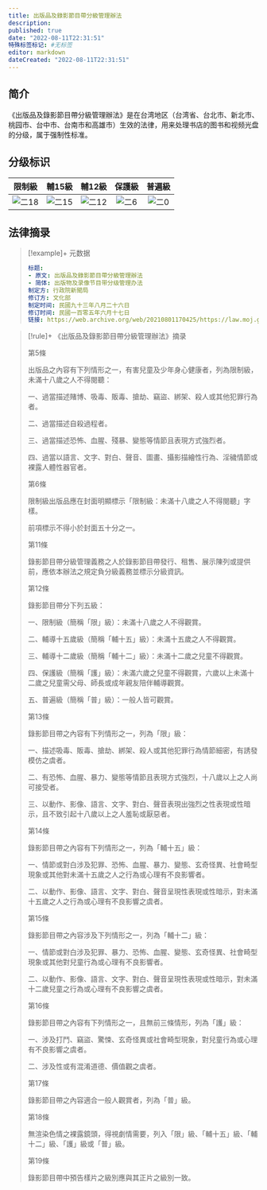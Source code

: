 ```yaml
---
title: 出版品及錄影節目帶分級管理辦法
description:
published: true
date: "2022-08-11T22:31:51"
特殊标签标记: #无标签
editor: markdown
dateCreated: "2022-08-11T22:31:51"
---
```


## 简介

《出版品及錄影節目帶分級管理辦法》是在台湾地区（台湾省、台北市、新北市、桃园市、台中市、台南市和高雄市）生效的法律，用来处理书店的图书和视频光盘的分级，属于强制性标准。

## 分级标识

|  限制級   |  輔15級   |  輔12級   |  保護級  |  普遍級  |
| :-------: | :-------: | :-------: | :------: | :------: |
| ![二18][] | ![二15][] | ![二12][] | ![二6][] | ![二0][] |

[二0]: https://s3.tebi.io/ggame/censorship/内容分级/电视/電視節目分級處理辦法/class_0.svg
[二6]: https://s3.tebi.io/ggame/censorship/内容分级/电视/電視節目分級處理辦法/class_6.svg
[二12]: https://s3.tebi.io/ggame/censorship/内容分级/电视/電視節目分級處理辦法/class_12.svg
[二15]: https://s3.tebi.io/ggame/censorship/内容分级/电视/電視節目分級處理辦法/class_15.svg
[二18]: https://s3.tebi.io/ggame/censorship/内容分级/电视/電視節目分級處理辦法/class_18.svg

## 法律摘录

> [!example]+ 元数据
>
> ```YAML
> 标题:
> - 原文: 出版品及錄影節目帶分級管理辦法
> - 简体: 出版物及录像节目带分级管理办法
> 制定方: 行政院新聞局
> 修订方: 文化部
> 制定时间: 民國九十三年八月二十六日
> 修订时间: 民國一百零五年六月十七日
> 链接: https://web.archive.org/web/20210801170425/https://law.moj.gov.tw/LawClass/LawAll.aspx?pcode=P0030009
> ```

> [!rule]+ 《出版品及錄影節目帶分級管理辦法》摘录
>
> 第5條
>
> 出版品之內容有下列情形之一，有害兒童及少年身心健康者，列為限制級，未滿十八歲之人不得閱聽：
>
> 一、過當描述賭博、吸毒、販毒、搶劫、竊盜、綁架、殺人或其他犯罪行為者。
>
> 二、過當描述自殺過程者。
>
> 三、過當描述恐怖、血腥、殘暴、變態等情節且表現方式強烈者。
>
> 四、過當以語言、文字、對白、聲音、圖畫、攝影描繪性行為、淫穢情節或裸露人體性器官者。
>
> 第6條
>
> 限制級出版品應在封面明顯標示「限制級：未滿十八歲之人不得閱聽」字樣。
>
> 前項標示不得小於封面五十分之一。
>
> 第11條
>
> 錄影節目帶分級管理義務之人於錄影節目帶發行、租售、展示陳列或提供前，應依本辦法之規定負分級義務並標示分級資訊。
>
> 第12條
>
> 錄影節目帶分下列五級：
>
> 一、限制級（簡稱「限」級）：未滿十八歲之人不得觀賞。
>
> 二、輔導十五歲級（簡稱「輔十五」級）：未滿十五歲之人不得觀賞。
>
> 三、輔導十二歲級（簡稱「輔十二」級）：未滿十二歲之兒童不得觀賞。
>
> 四、保護級（簡稱「護」級）：未滿六歲之兒童不得觀賞，六歲以上未滿十二歲之兒童需父母、師長或成年親友陪伴輔導觀賞。
>
> 五、普遍級（簡稱「普」級）：一般人皆可觀賞。
>
> 第13條
>
> 錄影節目帶之內容有下列情形之一，列為「限」級：
>
> 一、描述吸毒、販毒、搶劫、綁架、殺人或其他犯罪行為情節細密，有誘發模仿之虞者。
>
> 二、有恐怖、血腥、暴力、變態等情節且表現方式強烈，十八歲以上之人尚可接受者。
>
> 三、以動作、影像、語言、文字、對白、聲音表現出強烈之性表現或性暗示，且不致引起十八歲以上之人羞恥或厭惡者。
>
> 第14條
>
> 錄影節目帶之內容有下列情形之一，列為「輔十五」級：
>
> 一、情節或對白涉及犯罪、恐怖、血腥、暴力、變態、玄奇怪異、社會畸型現象或其他對未滿十五歲之人之行為或心理有不良影響者。
>
> 二、以動作、影像、語言、文字、對白、聲音呈現性表現或性暗示，對未滿十五歲之人之行為或心理有不良影響之虞者。
>
> 第15條
>
> 錄影節目帶之內容涉及下列情形之一，列為「輔十二」級：
>
> 一、情節或對白涉及犯罪、暴力、恐怖、血腥、變態、玄奇怪異、社會畸型現象或其他對兒童行為或心理有不良影響者。
>
> 二、以動作、影像、語言、文字、對白、聲音呈現性表現或性暗示，對未滿十二歲兒童之行為或心理有不良影響之虞者。
>
> 第16條
>
> 錄影節目帶之內容有下列情形之一，且無前三條情形，列為「護」級：
>
> 一、涉及打鬥、竊盜、驚悚、玄奇怪異或社會畸型現象，對兒童行為或心理有不良影響之虞者。
>
> 二、涉及性或有混淆道德、價值觀之虞者。
>
> 第17條
>
> 錄影節目帶之內容適合一般人觀賞者，列為「普」級。
>
> 第18條
>
> 無渲染色情之裸露鏡頭，得視劇情需要，列入「限」級、「輔十五」級、「輔十二」級、「護」級或「普」級。
>
> 第19條
>
> 錄影節目帶中預告樣片之級別應與其正片之級別一致。
